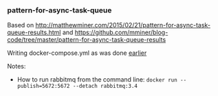### pattern-for-async-task-queue

Based on http://matthewminer.com/2015/02/21/pattern-for-async-task-queue-results.html and https://github.com/mminer/blog-code/tree/master/pattern-for-async-task-queue-results

Writing docker-compose.yml as was done [earlier](https://github.com/johnedstone/docker-django-celery.git)

Notes:
  - How to run rabbitmq from the command line: ```docker run --publish=5672:5672 --detach rabbitmq:3.4```
